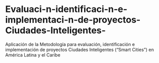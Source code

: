 # Evaluaci-n-identificaci-n-e-implementaci-n-de-proyectos-Ciudades-Inteligentes-
Aplicación de la Metodología para evaluación, identificación e implementación de proyectos Ciudades Inteligentes (“Smart Cities”) en América Latina y el Caribe
